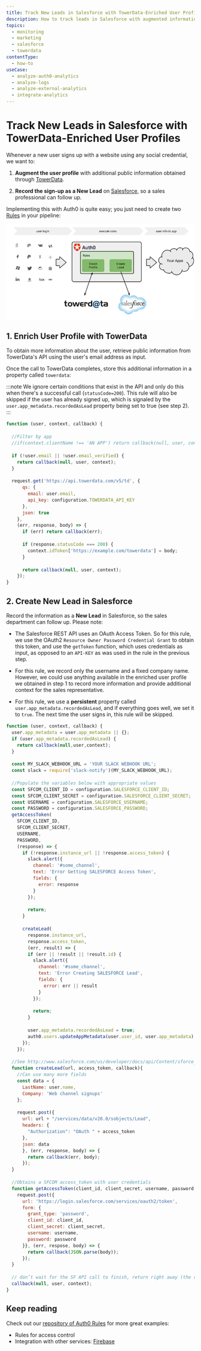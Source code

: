```yaml
---
title: Track New Leads in Salesforce with TowerData-Enriched User Profiles
description: How to track leads in Salesforce with augmented information gathered from TowerData.
topics:
  - monitoring
  - marketing
  - salesforce
  - towerdata
contentType:
  - how-to
useCase:
  - analyze-auth0-analytics
  - analyze-logs
  - analyze-external-analytics
  - integrate-analytics
---
```


# Track New Leads in Salesforce with TowerData-Enriched User Profiles

Whenever a new user signs up with a website using any social credential, we want to:

1. __Augment the user profile__ with additional public information obtained through [TowerData](https://www.towerdata.com/email-intelligence/email-enhancement).

2. __Record the sign-up as a New Lead__ on [Salesforce](http://www.salesforce.com/), so a sales professional can follow up.

Implementing this with Auth0 is quite easy; you just need to create two [Rules](/rules) in your pipeline:

![](/media/articles/tutorials/rapleaf-salesforce.png)

## 1. Enrich User Profile with TowerData

To obtain more information about the user, retrieve public information from TowerData's API using the user's email address as input.

Once the call to TowerData completes, store this additional information in a property called `towerdata`:

:::note
We ignore certain conditions that exist in the API and only do this when there's a successful call (`statusCode=200`). This rule will also be skipped if the user has already signed up, which is signaled by the `user.app_metadata.recordedAsLead` property being set to true (see step 2).
:::

```js
function (user, context, callback) {

  //Filter by app
  //if(context.clientName !== 'AN APP') return callback(null, user, context);

  if (!user.email || !user.email_verified) {
    return callback(null, user, context);
  }

  request.get('https://api.towerdata.com/v5/td', {
      qs: {
        email: user.email,
        api_key: configuration.TOWERDATA_API_KEY
      },
      json: true
    },
    (err, response, body) => {
      if (err) return callback(err);

      if (response.statusCode === 200) {
        context.idToken['https://example.com/towerdata'] = body;
      }

      return callback(null, user, context);
    });
}
```

## 2. Create New Lead in Salesforce

Record the information as a __New Lead__ in Salesforce, so the sales department can follow up. Please note:

* The Salesforce REST API uses an OAuth Access Token. So for this rule, we use the OAuth2 `Resource Owner Password Credential Grant` to obtain this token, and use the `getToken` function, which uses credentials as input, as opposed to an `API-KEY` as was used in the rule in the previous step.

* For this rule, we record only the username and a fixed company name. However, we could use anything available in the enriched user profile we obtained in step 1 to record more information and provide additional context for the sales representative.

* For this rule, we use a __persistent__ property called `user.app_metadata.recordedAsLead`, and if everything goes well, we set it to `true`. The next time the user signs in, this rule will be skipped.

```js
function (user, context, callback) {
  user.app_metadata = user.app_metadata || {};
  if (user.app_metadata.recordedAsLead) {
    return callback(null,user,context);
  }

  const MY_SLACK_WEBHOOK_URL = 'YOUR SLACK WEBHOOK URL';
  const slack = require('slack-notify')(MY_SLACK_WEBHOOK_URL);

  //Populate the variables below with appropriate values
  const SFCOM_CLIENT_ID = configuration.SALESFORCE_CLIENT_ID;
  const SFCOM_CLIENT_SECRET = configuration.SALESFORCE_CLIENT_SECRET;
  const USERNAME = configuration.SALESFORCE_USERNAME;
  const PASSWORD = configuration.SALESFORCE_PASSWORD;
  getAccessToken(
    SFCOM_CLIENT_ID,
    SFCOM_CLIENT_SECRET,
    USERNAME,
    PASSWORD,
    (response) => {
      if (!response.instance_url || !response.access_token) {
        slack.alert({
          channel: '#some_channel',
          text: 'Error Getting SALESFORCE Access Token',
          fields: {
            error: response
          }
        });

        return;
      }

      createLead(
        response.instance_url,
        response.access_token,
        (err, result) => {
        if (err || !result || !result.id) {
          slack.alert({
            channel: '#some_channel',
            text: 'Error Creating SALESFORCE Lead',
            fields: {
              error: err || result
            }
          });

          return;
        }

        user.app_metadata.recordedAsLead = true;
        auth0.users.updateAppMetadata(user.user_id, user.app_metadata);
      });
    });

  //See http://www.salesforce.com/us/developer/docs/api/Content/sforce_api_objects_lead.htm
  function createLead(url, access_token, callback){
    //Can use many more fields
    const data = {
      LastName: user.name,
      Company: 'Web channel signups'
    };

    request.post({
      url: url + "/services/data/v20.0/sobjects/Lead",
      headers: {
        "Authorization": "OAuth " + access_token
      },
      json: data
      }, (err, response, body) => {
        return callback(err, body);
      });
  }

  //Obtains a SFCOM access_token with user credentials
  function getAccessToken(client_id, client_secret, username, password, callback) {
    request.post({
      url: 'https://login.salesforce.com/services/oauth2/token',
      form: {
        grant_type: 'password',
        client_id: client_id,
        client_secret: client_secret,
        username: username,
        password: password
      }}, (err, respose, body) => {
        return callback(JSON.parse(body));
      });
  }

  // don’t wait for the SF API call to finish, return right away (the request will continue on the sandbox)`
  callback(null, user, context);
}
```

## Keep reading

Check out our [repository of Auth0 Rules](https://github.com/auth0/rules) for more great examples:

* Rules for access control
* Integration with other services: [Firebase](http://firebase.com)
